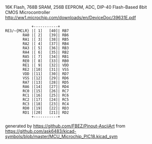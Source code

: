 16K Flash, 768B SRAM, 256B EEPROM, ADC, DIP-40
Flash-Based 8bit CMOS Microcontroller
http://ww1.microchip.com/downloads/en/DeviceDoc/39631E.pdf


	            +-----------+
	RE3/~{MCLR} |[ 1]   [40]| RB7
	        RA0 |[ 2]   [39]| RB6
	        RA1 |[ 3]   [38]| RB5
	        RA2 |[ 4]   [37]| RB4
	        RA3 |[ 5]   [36]| RB3
	        RA4 |[ 6]   [35]| RB2
	        RA5 |[ 7]   [34]| RB1
	        RE0 |[ 8]   [33]| RB0
	        RE1 |[ 9]   [32]| VDD
	        RE2 |[10]   [31]| VSS
	        VDD |[11]   [30]| RD7
	        VSS |[12]   [29]| RD6
	        RA7 |[13]   [28]| RD5
	        RA6 |[14]   [27]| RD4
	        RC0 |[15]   [26]| RC7
	        RC1 |[16]   [25]| RC6
	        RC2 |[17]   [24]| RC5
	        RC3 |[18]   [23]| RC4
	        RD0 |[19]   [22]| RD3
	        RD1 |[20]   [21]| RD2
	            +-----------+


generated by https://github.com/FBEZ/Pinout-AsciiArt from https://github.com/ask6483/kicad-symbols/blob/master/MCU_Microchip_PIC18.kicad_sym